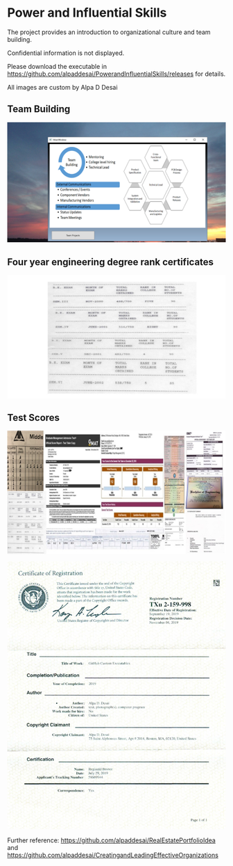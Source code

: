 # Power and Influential Skills

The project provides an introduction to organizational culture and team building. 

Confidential information is not displayed.

Please download the executable in https://github.com/alpaddesai/PowerandInfluentialSkills/releases for details. 

All images are custom by Alpa D Desai 

## Team Building
![image](TeamBuilding.png)

## Four year engineering degree rank certificates
![image](RankCertificates.jpg)

## Test Scores
![image](Grades.jpg)


![image](USCopyrightCertificateofRegistration.png)

Further reference: https://github.com/alpaddesai/RealEstatePortfolioIdea and https://github.com/alpaddesai/CreatingandLeadingEffectiveOrganizations
